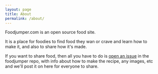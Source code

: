 ```yaml
---
layout: page
title: About
permalink: /about/
---
```


Foodjumper.com is an open source food site.

It is a place for foodies to find food they wan or crave and learn how to make it, and also to share how it's made.

If you want to share food, then all you have to do is [open an issue](https://github.com/freekrai/foodjumper/issues/new) in the foodjumper repo, with info about how to make the recipe, any images, etc and we'll post it on here for everyone to share.